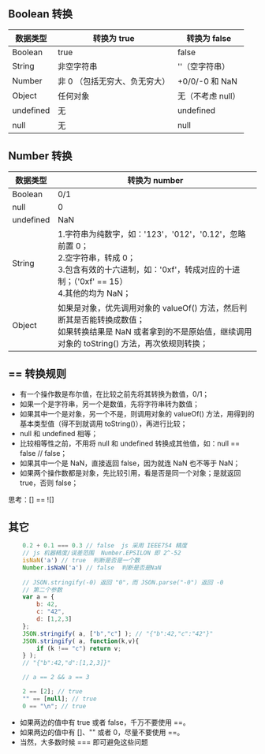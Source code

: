 ## Boolean 转换
|数据类型|转换为 true|转换为 false|
| --- | --- | --- |
|Boolean|true|false|
|String|非空字符串|''（空字符串）|
|Number|非 0 （包括无穷大、负无穷大）|+0/0/-0 和 NaN|
|Object|任何对象|无（不考虑 null）|
|undefined|无|undefined|
|null|无|null|

## Number 转换
|数据类型|转换为 number|
| --- | --- |
|Boolean|0/1|
|null|0|
|undefined|NaN|
|String|1.字符串为纯数字，如：'123'，'012'，'0.12'，忽略前置 0；<br/> 2.空字符串，转成 0；<br/> 3.包含有效的十六进制，如：'0xf'，转成对应的十进制；（'0xf' == 15）<br/> 4.其他的均为 NaN；|
|Object|如果是对象，优先调用对象的 valueOf() 方法，然后判断其是否能转换成数值；<br/> 如果转换结果是 NaN 或者拿到的不是原始值，继续调用对象的 toString() 方法，再次依规则转换；<br/>|

## == 转换规则
* 有一个操作数是布尔值，在比较之前先将其转换为数值，0/1；
* 如果一个是字符串，另一个是数值，先将字符串转为数值；
* 如果其中一个是对象，另一个不是，则调用对象的 valueOf() 方法，用得到的基本类型值（得不到就调用 toString()），再进行比较；
* null 和 undefined 相等；
* 比较相等性之前，不用将 null 和 undefined 转换成其他值，如：null == false // false；
* 如果其中一个是 NaN，直接返回 false，因为就连 NaN 也不等于 NaN；
* 如果两个操作数都是对象，先比较引用，看是否是同一个对象；是就返回 true，否则 false；

思考：[] == ![]

## 其它
``` javascript
    0.2 + 0.1 === 0.3 // false  js 采用 IEEE754 精度
    // js 机器精度/误差范围  Number.EPSILON 即 2^-52
    isNaN('a') // true  判断是否是一个数
    Number.isNaN('a') // false  判断是否是NaN
    
    // JSON.stringify(-0) 返回 "0"，而 JSON.parse("-0") 返回 -0
    // 第二个参数
    var a = {
        b: 42,
        c: "42",
        d: [1,2,3]
    };
    JSON.stringify( a, ["b","c"] ); // "{"b":42,"c":"42"}"
    JSON.stringify( a, function(k,v){
        if (k !== "c") return v;
    } );
    // "{"b":42,"d":[1,2,3]}"

    // a == 2 && a == 3

    2 == [2]; // true
    "" == [null]; // true
    0 == "\n"; // true
```
* 如果两边的值中有 true 或者 false，千万不要使用 ==。
* 如果两边的值中有 []、"" 或者 0，尽量不要使用 ==。
* 当然，大多数时候 === 即可避免这些问题